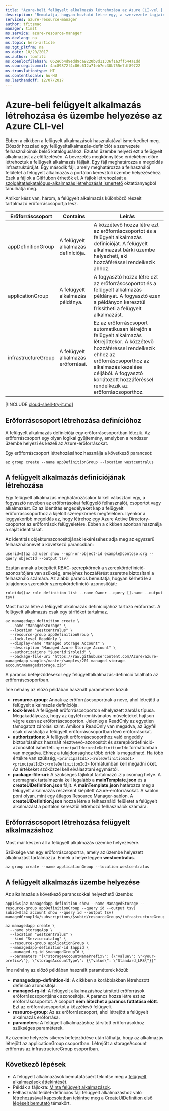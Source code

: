 ```yaml
---
title: "Azure-beli felügyelt alkalmazás létrehozása az Azure CLI-vel | Microsoft Docs"
description: "Bemutatja, hogyan hozható létre egy, a szervezete tagjainak szánt Azure-beli felügyelt alkalmazás."
services: azure-resource-manager
author: tfitzmac
manager: timlt
ms.service: azure-resource-manager
ms.devlang: na
ms.topic: hero-article
ms.tgt_pltfrm: na
ms.date: 10/20/2017
ms.author: tomfitz
ms.openlocfilehash: 062e6b4d9edd9ca9220b8d11336f1a3ff544a1dd
ms.sourcegitcommit: 4ac89872f4c86c612a71eb7ec30b755e7df89722
ms.translationtype: HT
ms.contentlocale: hu-HU
ms.lasthandoff: 12/07/2017
---
```

# <a name="create-and-deploy-an-azure-managed-application-with-azure-cli"></a>Azure-beli felügyelt alkalmazás létrehozása és üzembe helyezése az Azure CLI-vel

Ebben a cikkben a felügyelt alkalmazások használatával ismerkedhet meg. Először hozzáad egy felügyeltalkalmazás-definíciót a szervezete felhasználóinak belső katalógusához. Ezután üzembe helyezi ezt a felügyelt alkalmazást az előfizetésén. A bevezetés megkönnyítése érdekében előre létrehoztuk a felügyelt alkalmazás fájljait. Egy fájl meghatározza a megoldás infrastruktúráját. Egy második fájl, amely meghatározza a felhasználói felületet a felügyelt alkalmazás a portálon keresztüli üzembe helyezéséhez. Ezek a fájlok a GitHubon érhetők el. A fájlok létrehozását a [szolgáltatáskatalógus-alkalmazás létrehozását ismertető](publish-service-catalog-app.md) oktatóanyagból tanulhatja meg.

Amikor kész van, három, a felügyelt alkalmazás különböző részeit tartalmazó erőforráscsoportja lesz.

| Erőforráscsoport | Contains | Leírás |
| -------------- | -------- | ----------- |
| appDefinitionGroup | A felügyelt alkalmazás definíciója. | A közzétevő hozza létre ezt az erőforráscsoportot és a felügyelt alkalmazás definícióját. A felügyelt alkalmazást bárki üzembe helyezheti, aki hozzáféréssel rendelkezik ahhoz. |
| applicationGroup | A felügyelt alkalmazás példánya. | A fogyasztó hozza létre ezt az erőforráscsoportot és a felügyelt alkalmazás példányát. A fogyasztó ezen a példányon keresztül frissítheti a felügyelt alkalmazást. |
| infrastructureGroup | A felügyelt alkalmazás erőforrásai. | Ez az erőforráscsoport automatikusan létrejön a felügyelt alkalmazás létrejöttekor. A közzétevő hozzáféréssel rendelkezik ehhez az erőforráscsoporthoz az alkalmazás kezelése céljából. A fogyasztó korlátozott hozzáféréssel rendelkezik az erőforráscsoporthoz. |

[!INCLUDE [cloud-shell-try-it.md](../../includes/cloud-shell-try-it.md)]

## <a name="create-a-resource-group-for-definition"></a>Erőforráscsoport létrehozása definícióhoz

A felügyelt alkalmazás definíciója egy erőforráscsoportban létezik. Az erőforráscsoport egy olyan logikai gyűjtemény, amelyben a rendszer üzembe helyezi és kezeli az Azure-erőforrásokat.

Egy erőforráscsoport létrehozásához használja a következő parancsot:

```azurecli-interactive
az group create --name appDefinitionGroup --location westcentralus
```

## <a name="create-the-managed-application-definition"></a>A felügyelt alkalmazás definíciójának létrehozása

Egy felügyelt alkalmazás meghatározásakor ki kell választani egy, a fogyasztó nevében az erőforrásokat felügyelő felhasználót, csoportot vagy alkalmazást. Ez az identitás engedélyeket kap a felügyelt erőforráscsoporthoz a kijelölt szerepkörnek megfelelően. Ilyenkor a leggyakoribb megoldás az, hogy létrehoz egy Azure Active Directory-csoportot az erőforrások felügyeletére. Ebben a cikkben azonban használja a saját identitását.

Az identitás objektumazonosítójának lekéréséhez adja meg az egyszerű felhasználónevét a következő parancsban:

```azurecli-interactive
userid=$(az ad user show --upn-or-object-id example@contoso.org --query objectId --output tsv)
```

Ezután annak a beépített RBAC-szerepkörnek a szerepkördefiníció-azonosítójára van szükség, amelyhez hozzáférést szeretne biztosítani a felhasználó számára. Az alábbi parancs bemutatja, hogyan kérheti le a tulajdonos szerepkör szerepkördefiníció-azonosítóját:

```azurecli-interactive
roleid=$(az role definition list --name Owner --query [].name --output tsv)
```

Most hozza létre a felügyelt alkalmazás definíciójához tartozó erőforrást. A felügyelt alkalmazás csak egy tárfiókot tartalmaz.

```azurecli-interactive
az managedapp definition create \
  --name "ManagedStorage" \
  --location "westcentralus" \
  --resource-group appDefinitionGroup \
  --lock-level ReadOnly \
  --display-name "Managed Storage Account" \
  --description "Managed Azure Storage Account" \
  --authorizations "$userid:$roleid" \
  --package-file-uri "https://raw.githubusercontent.com/Azure/azure-managedapp-samples/master/samples/201-managed-storage-account/managedstorage.zip"
```

A parancs befejeződésekor egy felügyeltalkalmazás-definíció található az erőforráscsoportban. 

Íme néhány az előző példában használt paraméterek közül:

* **resource-group**: Annak az erőforráscsoportnak a neve, ahol létrejött a felügyelt alkalmazás definíciója.
* **lock-level**: A felügyelt erőforráscsoporton elhelyezett zárolás típusa. Megakadályozza, hogy az ügyfél nemkívánatos műveleteket hajtson végre ezen az erőforráscsoporton. Jelenleg a ReadOnly az egyetlen támogatott zárolási szint. Amikor a ReadOnly van megadva, az ügyfél csak olvashatja a felügyelt erőforráscsoportban lévő erőforrásokat.
* **authorizations**: A felügyelt erőforráscsoporthoz való engedély biztosításához használt résztvevő-azonosítót és szerepkördefiníció-azonosítót ismerteti. `<principalId>:<roleDefinitionId>` formátumban van megadva. Ehhez a tulajdonsághoz több érték is megadható. Ha több értékre van szükség, `<principalId1>:<roleDefinitionId1> <principalId2>:<roleDefinitionId2>` formátumban kell megadni őket. Az értékeket szóközzel kell elválasztani egymástól.
* **package-file-uri**: A szükséges fájlokat tartalmazó .zip csomag helye. A csomagnak tartalmaznia kell legalább a **mainTemplate.json** és a **createUiDefinition.json** fájlt. A **mainTemplate.json** határozza meg a felügyelt alkalmazás részeként kiépített Azure-erőforrásokat. A sablon pont olyan, mint egy átlagos Resource Manager-sablon. A **createUiDefinition.json** hozza létre a felhasználói felületet a felügyelt alkalmazást a portálon keresztül létrehozó felhasználók számára.

## <a name="create-resource-group-for-managed-application"></a>Erőforráscsoport létrehozása felügyelt alkalmazáshoz

Most már készen áll a felügyelt alkalmazás üzembe helyezésére. 

Szüksége van egy erőforráscsoportra, amely az üzembe helyezett alkalmazást tartalmazza. Ennek a helye legyen **westcentralus**.

```azurecli-interactive
az group create --name applicationGroup --location westcentralus
```

## <a name="deploy-the-managed-application"></a>A felügyelt alkalmazás üzembe helyezése

Az alkalmazás a következő parancsokkal helyezhető üzembe:

```azurecli-interactive
appid=$(az managedapp definition show --name ManagedStorage --resource-group appDefinitionGroup --query id --output tsv)
subid=$(az account show --query id --output tsv)
managedGroupId=/subscriptions/$subid/resourceGroups/infrastructureGroup

az managedapp create \
  --name storageApp \
  --location "westcentralus" \
  --kind "Servicecatalog" \
  --resource-group applicationGroup \
  --managedapp-definition-id $appid \
  --managed-rg-id $managedGroupId \
  --parameters "{\"storageAccountNamePrefix\": {\"value\": \"<your-prefix>\"}, \"storageAccountType\": {\"value\": \"Standard_LRS\"}}"
```

Íme néhány az előző példában használt paraméterek közül:

* **managedapp-definition-id**: A cikkben a korábbiakban létrehozott definíció azonosítója.
* **managed-rg-id**: A felügyelt alkalmazáshoz társított erőforrások erőforráscsoportjának azonosítója. A parancs hozza létre ezt az erőforráscsoportot. A csoport **nem létezhet a parancs futtatása előtt**. Ezt az erőforráscsoportot a közzétevő felügyeli. 
* **resource-group**: Az az erőforráscsoport, ahol létrejött a felügyelt alkalmazás erőforrása.
* **parameters**: A felügyelt alkalmazáshoz társított erőforrásokhoz szükséges paraméterek.

Az üzembe helyezés sikeres befejeződése után láthatja, hogy az alkalmazás létrejött az applicationGroup csoportban. Létrejött a storageAccount erőforrás az infrastructureGroup csoportban.

## <a name="next-steps"></a>Következő lépések

* A felügyelt alkalmazások bemutatásáért tekintse meg a [felügyelt alkalmazások áttekintését](overview.md).
* Példák a fájlokra: [Minta felügyelt alkalmazások](https://github.com/Azure/azure-managedapp-samples/tree/master/samples).
* Felhasználóifelület-definíciós fájl felügyelt alkalmazáshoz való létrehozásával kapcsolatban tekintse meg a [CreateUiDefinition első lépéseit bemutató](create-uidefinition-overview.md) témakört.
